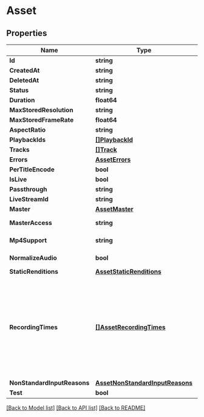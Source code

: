 # Asset

## Properties
Name | Type | Description | Notes
------------ | ------------- | ------------- | -------------
**Id** | **string** |  | [optional] 
**CreatedAt** | **string** |  | [optional] 
**DeletedAt** | **string** |  | [optional] 
**Status** | **string** |  | [optional] 
**Duration** | **float64** |  | [optional] 
**MaxStoredResolution** | **string** |  | [optional] 
**MaxStoredFrameRate** | **float64** |  | [optional] 
**AspectRatio** | **string** |  | [optional] 
**PlaybackIds** | [**[]PlaybackId**](PlaybackID.md) |  | [optional] 
**Tracks** | [**[]Track**](Track.md) |  | [optional] 
**Errors** | [**AssetErrors**](Asset_errors.md) |  | [optional] 
**PerTitleEncode** | **bool** |  | [optional] 
**IsLive** | **bool** |  | [optional] 
**Passthrough** | **string** |  | [optional] 
**LiveStreamId** | **string** |  | [optional] 
**Master** | [**AssetMaster**](Asset_master.md) |  | [optional] 
**MasterAccess** | **string** |  | [optional] [default to MASTER_ACCESS_NONE]
**Mp4Support** | **string** |  | [optional] [default to MP4_SUPPORT_NONE]
**NormalizeAudio** | **bool** |  | [optional] [default to false]
**StaticRenditions** | [**AssetStaticRenditions**](Asset_static_renditions.md) |  | [optional] 
**RecordingTimes** | [**[]AssetRecordingTimes**](Asset_recording_times.md) | An array of individual live stream recording sessions. A recording session is created on each encoder connection during the live stream | [optional] 
**NonStandardInputReasons** | [**AssetNonStandardInputReasons**](Asset_non_standard_input_reasons.md) |  | [optional] 
**Test** | **bool** |  | [optional] 

[[Back to Model list]](../README.md#documentation-for-models) [[Back to API list]](../README.md#documentation-for-api-endpoints) [[Back to README]](../README.md)


